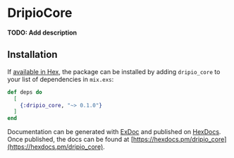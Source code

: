 # DripioCore

**TODO: Add description**

## Installation

If [available in Hex](https://hex.pm/docs/publish), the package can be installed
by adding `dripio_core` to your list of dependencies in `mix.exs`:

```elixir
def deps do
  [
    {:dripio_core, "~> 0.1.0"}
  ]
end
```

Documentation can be generated with [ExDoc](https://github.com/elixir-lang/ex_doc)
and published on [HexDocs](https://hexdocs.pm). Once published, the docs can
be found at [https://hexdocs.pm/dripio_core](https://hexdocs.pm/dripio_core).

